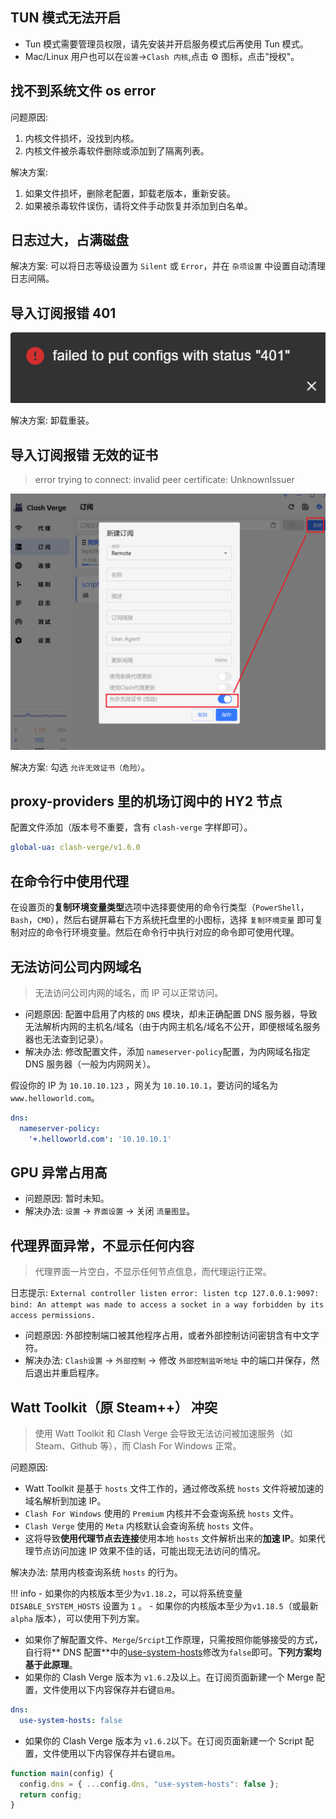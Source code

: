 ## TUN 模式无法开启

- Tun 模式需要管理员权限，请先安装并开启服务模式后再使用 Tun 模式。
- Mac/Linux 用户也可以在`设置`->`Clash 内核`,点击 ⚙️ 图标，点击"授权"。

## 找不到系统文件 os error

问题原因:

1. 内核文件损坏，没找到内核。
2. 内核文件被杀毒软件删除或添加到了隔离列表。

解决方案:

1. 如果文件损坏，删除老配置，卸载老版本，重新安装。
2. 如果被杀毒软件误伤，请将文件手动恢复并添加到白名单。

## 日志过大，占满磁盘

解决方案: 可以将日志等级设置为 `Silent` 或 `Error`，并在 `杂项设置` 中设置自动清理日志间隔。

## 导入订阅报错 401

![导入订阅报错](../assets/faq/other/subscibe_import_error.png)

解决方案: 卸载重装。

## 导入订阅报错 无效的证书

> error trying to connect: invalid peer certificate: UnknownIssuer

![无效的证书](../assets/faq/other/certificate.png)

解决方案: 勾选 `允许无效证书（危险）`。

## proxy-providers 里的机场订阅中的 HY2 节点

配置文件添加（版本号不重要，含有 `clash-verge` 字样即可）。

```yaml
global-ua: clash-verge/v1.6.0
```

## 在命令行中使用代理

在设置页的**复制环境变量类型**选项中选择要使用的命令行类型（`PowerShell`，`Bash`，`CMD`），然后右键屏幕右下方系统托盘里的小图标，选择 `复制环境变量` 即可复制对应的命令行环境变量。然后在命令行中执行对应的命令即可使用代理。

## 无法访问公司内网域名

> 无法访问公司内网的域名，而 IP 可以正常访问。

- 问题原因: 配置中启用了内核的 `DNS` 模块，却未正确配置 DNS 服务器，导致无法解析内网的主机名/域名（由于内网主机名/域名不公开，即便根域名服务器也无法查到记录）。
- 解决办法: 修改配置文件，添加 `nameserver-policy`配置，为内网域名指定 DNS 服务器（一般为内网网关）。

假设你的 IP 为 `10.10.10.123` ，网关为 `10.10.10.1`，要访问的域名为 `www.helloworld.com`。

```yaml
dns:
  nameserver-policy:
    '+.helloworld.com': '10.10.10.1'
```

## GPU 异常占用高

- 问题原因: 暂时未知。
- 解决办法: `设置` -> `界面设置` -> 关闭 `流量图显`。

## 代理界面异常，不显示任何内容

> 代理界面一片空白，不显示任何节点信息，而代理运行正常。

日志提示: `External controller listen error: listen tcp 127.0.0.1:9097: bind: An attempt was made to access a socket in a way forbidden by its access permissions.`

- 问题原因: 外部控制端口被其他程序占用，或者外部控制访问密钥含有中文字符。
- 解决办法: `Clash设置` -> `外部控制` -> 修改 `外部控制监听地址` 中的端口并保存，然后退出并重启程序。

## Watt Toolkit（原 Steam++） 冲突

> 使用 Watt Toolkit 和 Clash Verge 会导致无法访问被加速服务（如 Steam、Github 等），而 Clash For Windows 正常。

问题原因:

- Watt Toolkit 是基于 `hosts` 文件工作的，通过修改系统 `hosts` 文件将被加速的域名解析到加速 IP。
- `Clash For Windows` 使用的 `Premium` 内核并不会查询系统 `hosts` 文件。
- `Clash Verge` 使用的 `Meta` 内核默认会查询系统 `hosts` 文件。
- 这将导致**使用代理节点去连接**使用本地 `hosts` 文件解析出来的**加速 IP**。如果代理节点访问加速 IP 效果不佳的话，可能出现无法访问的情况。

解决办法: 禁用内核查询系统 `hosts` 的行为。

<!-- prettier-ignore -->
!!! info
    - 如果你的内核版本至少为`v1.18.2`，可以将系统变量 `DISABLE_SYSTEM_HOSTS` 设置为 `1` 。
    - 如果你的内核版本至少为`v1.18.5`（或最新 `alpha` 版本），可以使用下列方案。

- 如果你了解配置文件、`Merge`/`Srcipt`工作原理，只需按照你能够接受的方式，自行将** DNS 配置**中的[use-system-hosts](https://wiki.metacubex.one/config/dns/#use-system-hosts)修改为`false`即可。**下列方案均基于此原理**。
- 如果你的 Clash Verge 版本为 `v1.6.2`及以上。在订阅页面新建一个 Merge 配置，文件使用以下内容保存并右键`启用`。

```yaml
dns:
  use-system-hosts: false
```

- 如果你的 Clash Verge 版本为 `v1.6.2`以下。在订阅页面新建一个 Script 配置，文件使用以下内容保存并右键`启用`。

```javascript
function main(config) {
  config.dns = { ...config.dns, "use-system-hosts": false };
  return config;
}
```
